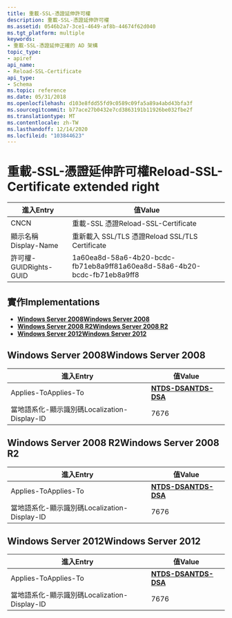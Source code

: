 ```yaml
---
title: 重載-SSL-憑證延伸許可權
description: 重載-SSL-憑證延伸許可權
ms.assetid: 0546b2a7-3ce1-4649-af8b-44674f62d040
ms.tgt_platform: multiple
keywords:
- 重載-SSL-憑證延伸正確的 AD 架構
topic_type:
- apiref
api_name:
- Reload-SSL-Certificate
api_type:
- Schema
ms.topic: reference
ms.date: 05/31/2018
ms.openlocfilehash: d103e8fdd55fd9c0589c09fa5a89a4abd43bfa3f
ms.sourcegitcommit: b77ace27b0432e7cd3863191b11926be032fbe2f
ms.translationtype: MT
ms.contentlocale: zh-TW
ms.lasthandoff: 12/14/2020
ms.locfileid: "103844623"
---
```

# <a name="reload-ssl-certificate-extended-right"></a><span data-ttu-id="0241a-104">重載-SSL-憑證延伸許可權</span><span class="sxs-lookup"><span data-stu-id="0241a-104">Reload-SSL-Certificate extended right</span></span>



| <span data-ttu-id="0241a-105">進入</span><span class="sxs-lookup"><span data-stu-id="0241a-105">Entry</span></span> | <span data-ttu-id="0241a-106">值</span><span class="sxs-lookup"><span data-stu-id="0241a-106">Value</span></span> |
|--------------|--------------------------------------|
| <span data-ttu-id="0241a-107">CN</span><span class="sxs-lookup"><span data-stu-id="0241a-107">CN</span></span>           | <span data-ttu-id="0241a-108">重載-SSL 憑證</span><span class="sxs-lookup"><span data-stu-id="0241a-108">Reload-SSL-Certificate</span></span>               |
| <span data-ttu-id="0241a-109">顯示名稱</span><span class="sxs-lookup"><span data-stu-id="0241a-109">Display-Name</span></span> | <span data-ttu-id="0241a-110">重新載入 SSL/TLS 憑證</span><span class="sxs-lookup"><span data-stu-id="0241a-110">Reload SSL/TLS Certificate</span></span>           |
| <span data-ttu-id="0241a-111">許可權-GUID</span><span class="sxs-lookup"><span data-stu-id="0241a-111">Rights-GUID</span></span>  | <span data-ttu-id="0241a-112">1a60ea8d-58a6-4b20-bcdc-fb71eb8a9ff8</span><span class="sxs-lookup"><span data-stu-id="0241a-112">1a60ea8d-58a6-4b20-bcdc-fb71eb8a9ff8</span></span> |



## <a name="implementations"></a><span data-ttu-id="0241a-113">實作</span><span class="sxs-lookup"><span data-stu-id="0241a-113">Implementations</span></span>

-   [<span data-ttu-id="0241a-114">**Windows Server 2008**</span><span class="sxs-lookup"><span data-stu-id="0241a-114">**Windows Server 2008**</span></span>](#windows-server-2008)
-   [<span data-ttu-id="0241a-115">**Windows Server 2008 R2**</span><span class="sxs-lookup"><span data-stu-id="0241a-115">**Windows Server 2008 R2**</span></span>](#windows-server-2008-r2)
-   [<span data-ttu-id="0241a-116">**Windows Server 2012**</span><span class="sxs-lookup"><span data-stu-id="0241a-116">**Windows Server 2012**</span></span>](#windows-server-2012)

## <a name="windows-server-2008"></a><span data-ttu-id="0241a-117">Windows Server 2008</span><span class="sxs-lookup"><span data-stu-id="0241a-117">Windows Server 2008</span></span>



| <span data-ttu-id="0241a-118">進入</span><span class="sxs-lookup"><span data-stu-id="0241a-118">Entry</span></span> | <span data-ttu-id="0241a-119">值</span><span class="sxs-lookup"><span data-stu-id="0241a-119">Value</span></span> |
|-------------------------|------------------------------------------|
| <span data-ttu-id="0241a-120">Applies-To</span><span class="sxs-lookup"><span data-stu-id="0241a-120">Applies-To</span></span>              | [<span data-ttu-id="0241a-121">**NTDS-DSA**</span><span class="sxs-lookup"><span data-stu-id="0241a-121">**NTDS-DSA**</span></span>](c-ntdsdsa.md)<br/> |
| <span data-ttu-id="0241a-122">當地語系化-顯示識別碼</span><span class="sxs-lookup"><span data-stu-id="0241a-122">Localization-Display-ID</span></span> | <span data-ttu-id="0241a-123">76</span><span class="sxs-lookup"><span data-stu-id="0241a-123">76</span></span>                                       |



## <a name="windows-server-2008-r2"></a><span data-ttu-id="0241a-124">Windows Server 2008 R2</span><span class="sxs-lookup"><span data-stu-id="0241a-124">Windows Server 2008 R2</span></span>



| <span data-ttu-id="0241a-125">進入</span><span class="sxs-lookup"><span data-stu-id="0241a-125">Entry</span></span> | <span data-ttu-id="0241a-126">值</span><span class="sxs-lookup"><span data-stu-id="0241a-126">Value</span></span> |
|-------------------------|------------------------------------------|
| <span data-ttu-id="0241a-127">Applies-To</span><span class="sxs-lookup"><span data-stu-id="0241a-127">Applies-To</span></span>              | [<span data-ttu-id="0241a-128">**NTDS-DSA**</span><span class="sxs-lookup"><span data-stu-id="0241a-128">**NTDS-DSA**</span></span>](c-ntdsdsa.md)<br/> |
| <span data-ttu-id="0241a-129">當地語系化-顯示識別碼</span><span class="sxs-lookup"><span data-stu-id="0241a-129">Localization-Display-ID</span></span> | <span data-ttu-id="0241a-130">76</span><span class="sxs-lookup"><span data-stu-id="0241a-130">76</span></span>                                       |



## <a name="windows-server-2012"></a><span data-ttu-id="0241a-131">Windows Server 2012</span><span class="sxs-lookup"><span data-stu-id="0241a-131">Windows Server 2012</span></span>



| <span data-ttu-id="0241a-132">進入</span><span class="sxs-lookup"><span data-stu-id="0241a-132">Entry</span></span> | <span data-ttu-id="0241a-133">值</span><span class="sxs-lookup"><span data-stu-id="0241a-133">Value</span></span> |
|-------------------------|------------------------------------------|
| <span data-ttu-id="0241a-134">Applies-To</span><span class="sxs-lookup"><span data-stu-id="0241a-134">Applies-To</span></span>              | [<span data-ttu-id="0241a-135">**NTDS-DSA**</span><span class="sxs-lookup"><span data-stu-id="0241a-135">**NTDS-DSA**</span></span>](c-ntdsdsa.md)<br/> |
| <span data-ttu-id="0241a-136">當地語系化-顯示識別碼</span><span class="sxs-lookup"><span data-stu-id="0241a-136">Localization-Display-ID</span></span> | <span data-ttu-id="0241a-137">76</span><span class="sxs-lookup"><span data-stu-id="0241a-137">76</span></span>                                       |



 

 





